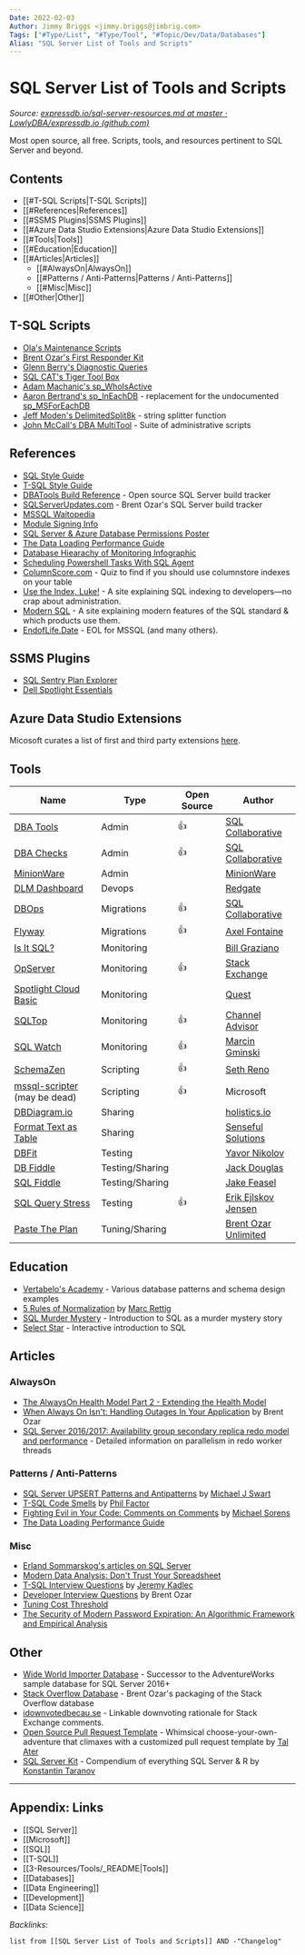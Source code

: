 ```yaml
---
Date: 2022-02-03
Author: Jimmy Briggs <jimmy.briggs@jimbrig.com>
Tags: ["#Type/List", "#Type/Tool", "#Topic/Dev/Data/Databases"]
Alias: "SQL Server List of Tools and Scripts"
---
```


# SQL Server List of Tools and Scripts

*Source: [expressdb.io/sql-server-resources.md at master · LowlyDBA/expressdb.io (github.com)](https://github.com/LowlyDBA/expressdb.io/blob/master/sql-server-resources.md)*

Most open source, all free. Scripts, tools, and resources pertinent to SQL Server and beyond.

## Contents

- [[#T-SQL Scripts|T-SQL Scripts]]
- [[#References|References]]
- [[#SSMS Plugins|SSMS Plugins]]
- [[#Azure Data Studio Extensions|Azure Data Studio Extensions]]
- [[#Tools|Tools]]
- [[#Education|Education]]
- [[#Articles|Articles]]
	- [[#AlwaysOn|AlwaysOn]]
	- [[#Patterns / Anti-Patterns|Patterns / Anti-Patterns]]
	- [[#Misc|Misc]]
- [[#Other|Other]]


## T-SQL Scripts

- [Ola's Maintenance Scripts](https://github.com/olahallengren/sql-server-maintenance-solution)
- [Brent Ozar's First Responder Kit](https://github.com/BrentOzarULTD/SQL-Server-First-Responder-Kit)
- [Glenn Berry's Diagnostic Queries](https://www.sqlskills.com/blogs/glenn/category/dmv-queries/)
- [SQL CAT's Tiger Tool Box](https://github.com/Microsoft/tigertoolbox)
- [Adam Machanic's sp_WhoIsActive](http://whoisactive.com/downloads/)
- [Aaron Bertrand's sp_InEachDB](https://github.com/BrentOzarULTD/SQL-Server-First-Responder-Kit/blob/dev/sp_ineachdb.sql) - replacement for the undocumented [sp_MSForEachDB](http://sqlblog.com/blogs/aaron_bertrand/archive/2010/12/29/a-more-reliable-and-more-flexible-sp-msforeachdb.aspx)
- [Jeff Moden's DelimitedSplit8k](http://www.sqlservercentral.com/articles/Tally+Table/72993/) - string splitter function
- [John McCall's DBA MultiTool](https://dba-multitool.org) - Suite of administrative scripts

## References

- [SQL Style Guide](http://www.sqlstyle.guide/)
- [T-SQL Style Guide](https://lowlydba.github.io/tsqlstyle.guide/)
- [DBATools Build Reference](https://sqlcollaborative.github.io/builds) - Open source SQL Server build tracker
- [SQLServerUpdates.com](https://sqlserverupdates.com/) - Brent Ozar's SQL Server build tracker
- [MSSQL Waitopedia](https://www.spotlightessentials.com/public/waitopedia)
- [Module Signing Info](https://modulesigning.info/)
- [SQL Server & Azure Database Permissions Poster](https://github.com/microsoft/sql-server-samples/tree/master/samples/features/security/permissions-posters)
- [The Data Loading Performance Guide](https://docs.microsoft.com/en-us/previous-versions/sql/sql-server-2008/dd425070(v=sql.100))
- [Database Hiearachy of Monitoring Infographic](https://www.lowlydba.com/database-hierarchy-of-monitoring/)
- [Scheduling Powershell Tasks With SQL Agent](https://dbatools.io/agent/)
- [ColumnScore.com](https://columnscore.com/) - Quiz to find if you should use columnstore indexes on your table
- [Use the Index, Luke!](https://use-the-index-luke.com/) - A site explaining SQL indexing to developers—no crap about administration.
- [Modern SQL](https://modern-sql.com/) - A site explaining modern features of the SQL standard & which products use them.
- [EndofLife.Date](https://endoflife.date/mssqlserver) - EOL for MSSQL (and many others).

## SSMS Plugins

- [SQL Sentry Plan Explorer](https://www.sentryone.com/plan-explorer/)
- [Dell Spotlight Essentials](https://www.spotlightessentials.com/spotlight-extensions)

## Azure Data Studio Extensions

Micosoft curates a list of first and third party extensions [here][ads-extensions].

## Tools

| Name | Type | Open Source | Author |
| ---- | ---- | ----------- | ------ |
| [DBA Tools](https://dbatools.io) | Admin | 👍 | [SQL Collaborative](https://dbatools.io/team/) |
| [DBA Checks](https://dbachecks.io) | Admin | 👍 | [SQL Collaborative](https://dbatools.io/team/) |
| [MinionWare](http://www.minionware.net/) | Admin | | [MinionWare](http://www.minionware.net/meet-the-team/)|
| [DLM Dashboard](http://www.red-gate.com/products/dlm/dlm-dashboard/) | Devops | | [Redgate](https://www.red-gate.com/) |
| [DBOps](https://github.com/sqlcollaborative/dbops) | Migrations | 👍 | [SQL Collaborative](https://dbatools.io/team/) |
| [Flyway](https://flywaydb.org/) | Migrations | 👍 | [Axel Fontaine](https://axelfontaine.com/) |
| [Is It SQL?](http://www.scalesql.com/isitsql/) | Monitoring | | [Bill Graziano](http://www.scalesql.com/about.html) |
| [OpServer](https://github.com/opserver/Opserver) | Monitoring | 👍 | [Stack Exchange](https://opserver.github.io/Opserver/) |
| [Spotlight Cloud Basic](https://www.spotlightcloud.io/pricing) | Monitoring | | [Quest](https://www.quest.com/) |
| [SQLTop](https://github.com/channeladvisor/sqltop) | Monitoring | 👍 | [Channel Advisor](https://www.channeladvisor.com/)
| [SQL Watch](https://sqlwatch.io/) | Monitoring | 👍 | [Marcin Gminski](https://marcin.gminski.net/) |
| [SchemaZen](https://github.com/sethreno/schemazen#schemazen---script-and-create-sql-server-objects-quickly) | Scripting | 👍 | [Seth Reno](https://github.com/sethreno) |
| [mssql-scripter](https://github.com/Microsoft/sql-xplat-cli/) (may be dead) | Scripting | 👍 | Microsoft |
| [DBDiagram.io](https://dbdiagram.io/) | Sharing | | [holistics.io](https://www.holistics.io) |
| [Format Text as Table](https://senseful.github.io/text-table/) | Sharing | | [Senseful Solutions](https://senseful.github.io/) |
| [DBFit](http://www.methodsandtools.com/tools/dbfit.php) | Testing | | [Yavor Nikolov](https://javornikolov.wordpress.com/) |
| [DB Fiddle](https://dbfiddle.uk/) | Testing/Sharing | | [Jack Douglas](https://douglastechnology.co.uk/) |
| [SQL Fiddle](http://sqlfiddle.com/) | Testing/Sharing | | [Jake Feasel](http://stackoverflow.com/users/808921/jake-feasel) |
| [SQL Query Stress](https://github.com/ErikEJ/SqlQueryStress) | Testing | 👍 | [Erik Ejlskov Jensen](https://erikej.github.io/)
| [Paste The Plan](https://pastetheplan.com/) | Tuning/Sharing | | [Brent Ozar Unlimited](https://www.brentozar.com/)

## Education

- [Vertabelo's Academy](https://www.vertabelo.com/academy/) - Various database patterns and schema design examples
- [5 Rules of Normalization][normrules] by [Marc Rettig][marc]
- [SQL Murder Mystery](https://mystery.knightlab.com/) - Introduction to SQL as a murder mystery story
- [Select Star](https://selectstarsql.com/) - Interactive introduction to SQL

## Articles

### AlwaysOn

- [The AlwaysOn Health Model Part 2 - Extending the Health Model][alwaysonhealth]
- [When Always On Isn't: Handling Outages In Your Application](https://www.brentozar.com/archive/2017/01/always-isnt-handling-outages-application/) by Brent Ozar
- [SQL Server 2016/2017: Availability group secondary replica redo model and performance](https://blogs.msdn.microsoft.com/sql_server_team/sql-server-20162017-availability-group-secondary-replica-redo-model-and-performance/) - Detailed information on parallelism in redo worker threads

### Patterns / Anti-Patterns

- [SQL Server UPSERT Patterns and Antipatterns][upsert] by [Michael J Swart][swart]
- [T-SQL Code Smells][smelly] by [Phil Factor][phil]
- [Fighting Evil in Your Code: Comments on Comments](https://www.red-gate.com/simple-talk/opinion/opinion-pieces/fighting-evil-code-comments-comments/) by [Michael Sorens](https://www.red-gate.com/simple-talk/author/michael-sorens/)
- [The Data Loading Performance Guide][dlpg]


### Misc

- [Erland Sommarskog's articles on SQL Server](http://sommarskog.se/)
- [Modern Data Analysis: Don't Trust Your Spreadsheet][betterment]
- [T-SQL Interview Questions](https://www.mssqltips.com/sqlservertip/1450/sql-server-developer-tsql-interview-questions/) by [Jeremy Kadlec](https://www.mssqltips.com/sqlserverauthor/38/jeremy-kadlec/)
- [Developer Interview Questions](https://www.brentozar.com/archive/2009/06/top-10-developer-interview-questions-about-sql-server/) by Brent Ozar
- [Tuning Cost Threshold](http://sqlblog.com/blogs/jonathan_kehayias/archive/2010/01/19/tuning-cost-threshold-of-parallelism-from-the-plan-cache.aspx)
- [The Security of Modern Password Expiration: An Algorithmic Framework and Empirical Analysis](https://www.cs.unc.edu/~reiter/papers/2010/CCS.pdf)

## Other

- [Wide World Importer Database][wwi] - Successor to the AdventureWorks sample database for SQL Server 2016+
- [Stack Overflow Database][so-db] - Brent Ozar's packaging of the Stack Overflow database
- [idownvotedbecau.se][idvb] - Linkable downvoting rationale for Stack Exchange comments.
- [Open Source Pull Request Template][pr-template] - Whimsical choose-your-own-adventure that climaxes with a customized pull request template by [Tal Ater][tal]
- [SQL Server Kit][ssk] - Compendium of everything SQL Server & R by [Konstantin Taranov][konstantin]

[ads-extensions]: https://github.com/Microsoft/azuredatastudio/wiki/List-of-Extensions
[alwaysonhealth]: https://techcommunity.microsoft.com/t5/SQL-Server/The-AlwaysOn-Health-Model-Part-2-Extending-the-Health-Model/ba-p/384043?advanced=false&collapse_discussion=true&q=the%20alwayson%20health%20model&search_type=thread
[betterment]: https://www.betterment.com/resources/inside-betterment/engineering/modern-data-analysis-dont-trust-your-spreadsheet/
[dbfit]: http://www.methodsandtools.com/tools/dbfit.php
[dlpg]: https://docs.microsoft.com/en-us/previous-versions/sql/sql-server-2008/dd425070(v=sql.100)
[fiddle]: http://sqlfiddle.com/
[idvb]: http://idownvotedbecau.se/
[isitsql]: http://www.scalesql.com/isitsql/
  "Is It SQL?"
[konstantin]: https://github.com/ktaranov
[marc]: http://marcrettig.me/data-normalization-poster-1989/
  "Marc Rettig"
[normrules]: /rettigNormalizationPoster.pdf
  "5 Rules of Normalization"
[pr-template]: https://www.talater.com/open-source-templates/#/
[schemazen]: https://github.com/sethreno/schemazen#schemazen---script-and-create-sql-server-objects-quickly
[smelly]: https://www.red-gate.com/simple-talk/sql/t-sql-programming/sql-code-smells/
[so-db]: https://www.brentozar.com/archive/2015/10/how-to-download-the-stack-overflow-database-via-bittorrent/
[ssk]: https://github.com/ktaranov/sqlserver-kit
[swart]: https://michaeljswart.com/about/
[tal]: https://twitter.com/TalAter
[upsert]: https://michaeljswart.com/2017/07/sql-server-upsert-patterns-and-antipatterns/
[phil]: https://www.red-gate.com/simple-talk/author/phil-factor/
[wwi]: https://github.com/Microsoft/sql-server-samples

<ClientOnly>
<disqus-component/>
<userway-component/>
</clientOnly>



***

## Appendix: Links

- [[SQL Server]]
- [[Microsoft]]
- [[SQL]]
- [[T-SQL]]
- [[3-Resources/Tools/_README|Tools]]
- [[Databases]]
- [[Data Engineering]]
- [[Development]]
- [[Data Science]]

*Backlinks:*

```dataview
list from [[SQL Server List of Tools and Scripts]] AND -"Changelog"
```